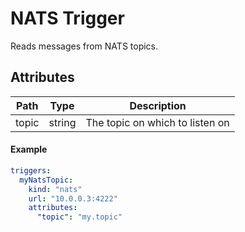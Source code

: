 # NATS Trigger

Reads messages from NATS topics.

## Attributes

| Path | Type | Description | 
| --- | --- | --- |  
| topic | string | The topic on which to listen on |

#### Example

```yaml
triggers:
  myNatsTopic:
    kind: "nats"
    url: "10.0.0.3:4222"
    attributes:
      "topic": "my.topic"
```
